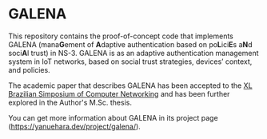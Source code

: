 # GALENA

This repository contains the proof-of-concept code that implements GALENA (mana**G**ement of **A**daptive authentication based on po**L**ici**E**s a**N**d soci**A**l trust) in NS-3.
GALENA is as an adaptive authentication management system in IoT networks, based on social trust strategies, devices’ context, and policies.

The academic paper that describes GALENA has been accepted to the [XL Brazilian Simposium of Computer Networking](https://sbrc2022.sbc.org.br/) and has been further explored in the Author's M.Sc. thesis.

You can get more information about GALENA in its project page (https://yanuehara.dev/project/galena/).


